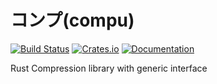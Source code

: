 # コンプ(compu)

[![Build Status](https://dev.azure.com/DoumanAsh/compu/_apis/build/status/DoumanAsh.compu?branchName=master)](https://dev.azure.com/DoumanAsh/compu/_build/latest?definitionId=1&branchName=master)
[![Crates.io](https://img.shields.io/crates/v/compu.svg)](https://crates.io/crates/compu)
[![Documentation](https://docs.rs/compu/badge.svg)](https://docs.rs/crate/compu/)

Rust Compression library with generic interface
